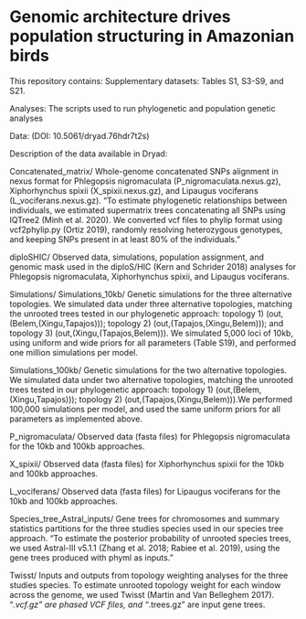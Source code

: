 # Genomic architecture drives population structuring in Amazonian birds
This repository contains:
Supplementary datasets: Tables S1, S3-S9, and S21.

Analyses: The scripts used to run phylogenetic and population genetic analyses

Data: (DOI: 10.5061/dryad.76hdr7t2s)

Description of the data available in Dryad:

Concatenated_matrix/ 
Whole-genome concatenated SNPs alignment in nexus format for Phlegopsis nigromaculata (P_nigromaculata.nexus.gz), Xiphorhynchus spixii (X_spixii.nexus.gz), and Lipaugus vociferans (L_vociferans.nexus.gz). “To estimate phylogenetic relationships between individuals, we estimated supermatrix trees concatenating all SNPs using IQTree2 (Minh et al. 2020). We converted vcf files to phylip format using vcf2phylip.py (Ortiz 2019), randomly resolving heterozygous genotypes, and keeping SNPs present in at least 80% of the individuals.”


diploSHIC/
Observed data, simulations, population assignment, and genomic mask used in the diploS/HIC  (Kern and Schrider 2018) analyses for Phlegopsis nigromaculata, Xiphorhynchus spixii, and Lipaugus vociferans. 


Simulations/
    Simulations_10kb/
    Genetic simulations for the three alternative topologies. We simulated data under three alternative topologies, matching the unrooted trees tested in our phylogenetic approach: topology 1) (out,(Belem,(Xingu,Tapajos))); topology 2) (out,(Tapajos,(Xingu,Belem))); and topology 3) (out,(Xingu,(Tapajos,Belem))). We simulated 5,000 loci of 10kb, using uniform and wide priors for all parameters (Table S19), and performed one million simulations per model.
    
Simulations_100kb/
    Genetic simulations for the two alternative topologies. We simulated data under two alternative topologies, matching the unrooted trees tested in our phylogenetic approach: 
    topology 1) (out,(Belem,(Xingu,Tapajos))); topology 2) (out,(Tapajos,(Xingu,Belem))).We performed 100,000 simulations per model, and used the same uniform priors for all parameters as implemented above.
    
P_nigromaculata/ 
    Observed data (fasta files) for Phlegopsis nigromaculata for the 10kb and 100kb approaches. 
    
X_spixii/ 
    Observed data (fasta files) for Xiphorhynchus spixii  for the 10kb and 100kb approaches. 

L_vociferans/ 
    Observed data (fasta files) for Lipaugus vociferans for the 10kb and 100kb approaches. 
    

Species_tree_Astral_inputs/ 
Gene trees for chromosomes and summary statistics partitions for the three studies species used in our species tree approach. “To estimate the posterior probability of unrooted species trees, we used Astral-III v5.1.1 (Zhang et al. 2018; Rabiee et al. 2019), using the gene trees produced with phyml as inputs.”

Twisst/
Inputs and outputs from topology weighting analyses for the three studies species. To estimate unrooted topology weight for each window across the genome, we used Twisst (Martin and Van Belleghem 2017). “*.vcf.gz” are phased VCF files, and “*.trees.gz” are input gene trees.

